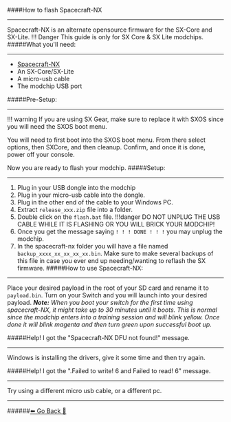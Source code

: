 ####How to flash Spacecraft-NX
***
Spacecraft-NX is an alternate opensource firmware for the SX-Core and SX-Lite.
!!! Danger This guide is only for SX Core & SX Lite modchips.
#####What you'll need:
***
- [Spacecraft-NX](https://github.com/hwfly-nx/firmware/releases/latest)
- An SX-Core/SX-Lite
- A micro-usb cable
- The modchip USB port

#####Pre-Setup:
***
!!! warning If you are using SX Gear, make sure to replace it with SXOS since you will need the SXOS boot menu.

You will need to first boot into the SXOS boot menu.
From there select options, then SXCore, and then cleanup. 
Confirm, and once it is done, power off your console.

Now you are ready to flash your modchip.
#####Setup:
***
1. Plug in your USB dongle into the modchip
2. Plug in your micro-usb cable into the dongle.
3. Plug in the other end of the cable to your Windows PC.
4. Extract `release_xxx.zip` file into a folder.
5. Double click on the `flash.bat` file.
!!!danger DO NOT UNPLUG THE USB CABLE WHILE IT IS FLASHING OR YOU WILL BRICK YOUR MODCHIP!
6. Once you get the message saying `! ! ! DONE ! ! !` you may unplug the modchip.
7. In the spacecraft-nx folder you will have a file named `backup_xxxx_xx_xx_xx_xx.bin`. Make sure to make several backups of this file in case you ever end up needing/wanting to reflash the SX firmware.
#####How to use Spacecraft-NX:
***
Place your desired payload in the root of your SD card and rename it to `payload.bin`.
Turn on your Switch and you will launch into your desired payload.
***Note:**
When you boot your switch for the first time using spacecraft-NX, it might take up to 30 minutes until it boots. This is normal since the modchip enters into a training session and will blink yellow. Once done it will blink magenta and then turn green upon successful boot up.*

#####Help! I got the "Spacecraft-NX DFU not found!" message.
***
Windows is installing the drivers, give it some time and then try again.

#####Help! I got the ".Failed to write! 6 and Failed to read! 6" message.
***
Try using a different micro usb cable, or a different pc. 
***
######[⬅️ Go Back 🦝](https://rentry.org/UpdateCFWAndFW)